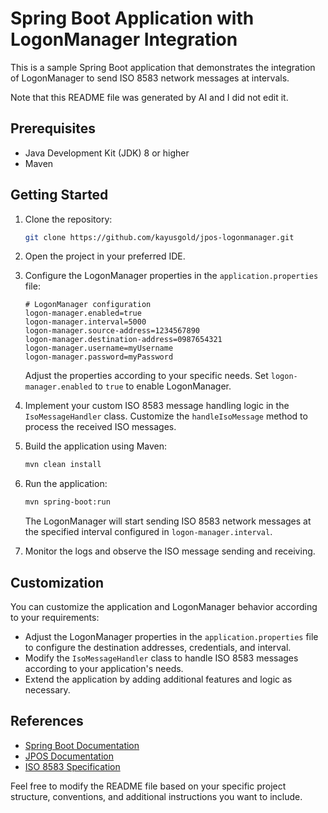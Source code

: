 # Spring Boot Application with LogonManager Integration

This is a sample Spring Boot application that demonstrates the integration of LogonManager to send ISO 8583 network messages at intervals.

Note that this README file was generated by AI and I did not edit it.

## Prerequisites

- Java Development Kit (JDK) 8 or higher
- Maven

## Getting Started

1. Clone the repository:
   ```bash
   git clone https://github.com/kayusgold/jpos-logonmanager.git
   ```

2. Open the project in your preferred IDE.

3. Configure the LogonManager properties in the `application.properties` file:
   ```properties
   # LogonManager configuration
   logon-manager.enabled=true
   logon-manager.interval=5000
   logon-manager.source-address=1234567890
   logon-manager.destination-address=0987654321
   logon-manager.username=myUsername
   logon-manager.password=myPassword
   ```

   Adjust the properties according to your specific needs. Set `logon-manager.enabled` to `true` to enable LogonManager.

4. Implement your custom ISO 8583 message handling logic in the `IsoMessageHandler` class. Customize the `handleIsoMessage` method to process the received ISO messages.

5. Build the application using Maven:
   ```bash
   mvn clean install
   ```

6. Run the application:
   ```bash
   mvn spring-boot:run
   ```

   The LogonManager will start sending ISO 8583 network messages at the specified interval configured in `logon-manager.interval`.

7. Monitor the logs and observe the ISO message sending and receiving.

## Customization

You can customize the application and LogonManager behavior according to your requirements:

- Adjust the LogonManager properties in the `application.properties` file to configure the destination addresses, credentials, and interval.
- Modify the `IsoMessageHandler` class to handle ISO 8583 messages according to your application's needs.
- Extend the application by adding additional features and logic as necessary.

## References

- [Spring Boot Documentation](https://spring.io/projects/spring-boot)
- [JPOS Documentation](http://jpos.org/doc/)
- [ISO 8583 Specification](https://en.wikipedia.org/wiki/ISO_8583)

Feel free to modify the README file based on your specific project structure, conventions, and additional instructions you want to include.